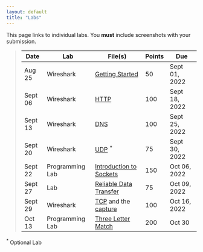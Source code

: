 ```yaml
---
layout: default
title: "Labs"
---
```


This page links to individual labs. You **must** include screenshots with your submission.

>  Date   | Lab | File(s) | Points | Due
> ------- | --- | ------- | ---- | ----
> Aug 25 | Wireshark | [Getting Started](files/Wireshark_Intro_v8.1.pdf) | 50 | Sept 01, 2022
> Sept 06 | Wireshark | [HTTP](files/Wireshark_HTTP_v8.1.pdf) | 100 | Sept 18, 2022
> Sept 13 | Wireshark | [DNS](files/Wireshark_DNS_v8.1.pdf) | 100 | Sept 25, 2022
> Sept 20 | Wireshark | [UDP](files/Wireshark_UDP_v8.1.pdf) <sup>*</sup> | 75 | Sept 30, 2022
> Sept 22 | Programming Lab | [Introduction to Sockets](sockets_intro.html) | 150 | Oct 06, 2022
> Sept 27 | Lab | [Reliable Data Transfer](rdt.html) | 75 | Oct 09, 2022
> Sept 29 | Wireshark | [TCP](files/Wireshark_TCP_v8.1.pdf) and the [capture](files/tcp.pcapng) | 100 | Oct 16, 2022
> Oct 13 | Programming Lab | [Three Letter Match](tlm.md) | 200 | Oct 30

<!--
> Sept 25 | Programming Lab | [Introduction to Sockets](sockets_intro.html) | 100 | Oct 05
> Sept 28 | Lab | [Reliable Data Transfer](rdt.html) | 75 | Oct 07
> Sept 28 | Programming Lab | Three Letter Match [tlm](tlm.md) | 200 | Oct 14
> Sept 30 | Wireshark | [TCP](files/Wireshark_TCP_v8.1.pdf) and the [capture](files/tcp.pcapng) | 100 | Oct 16
> Oct 21 | Wireshark | [DHCP](files/Wireshark_DHCP_v8.1.pdf) | 75 | Nov 02
> Nov 24 | Programming Lab | [C Raw Sockets](c-raw-sockets.html) | 200 | Dec 11
-->

<!--
> Sept 24 | Lab | [Reliable Data Transfer](rdt.html) - [Solutions](rdt_solutions.html) | Oct 08
> Sept 29 | Wireshark | [TCP](files/Wireshark_TCP_v7.0.pdf) - [local capture](files\tcp.pcapng) | Oct 10
> Oct 01 | Programming Lab | [Introduction to Sockets](sockets_into.html) | Oct 13
> Oct 20 | Wireshark | [NAT](files/Wireshark_NAT_v7.0.pdf) | Oct 29
> Nov 17 | Programming Lab | [Ping Pong](pingpong.html) | Nov 30
-->

<sup>*</sup> Optional Lab
